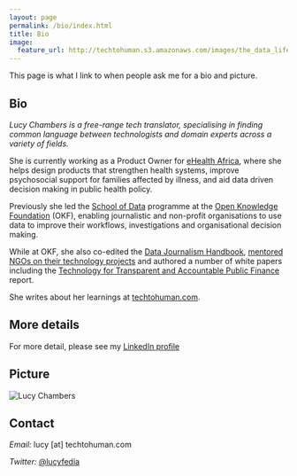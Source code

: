 ```yaml
---
layout: page
permalink: /bio/index.html
title: Bio
image:
  feature_url: http://techtohuman.s3.amazonaws.com/images/the_data_lifecycle960px.jpg
---
```



This page is what I link to when people ask me for a bio and picture. 

## Bio

*Lucy Chambers is a free-range tech translator, specialising in finding common language between technologists and domain experts across a variety of fields.*  

She is currently working as a Product Owner for [eHealth Africa](http://ehealthafrica.org/), where she helps design products that strengthen health systems, improve psychosocial support for families affected by illness, and aid data driven decision making in public health policy. 

Previously she led the [School of Data](http://schoolofdata.org/) programme at the [Open Knowledge Foundation](https://okfn.org/) (OKF), enabling journalistic and non-profit organisations to use data to improve their workflows, investigations and organisational decision making. 

While at OKF, she also co-edited the [Data Journalism Handbook](http://datajournalismhandbook.org/), [mentored NGOs on their technology projects](http://tech.transparency-initiative.org/strategy-session/tabridge-open-mentoring/) and authored a number of white papers including the [Technology for Transparent and Accountable Public Finance](http://community.openspending.org/research/gift/) report.

She writes about her learnings at [techtohuman.com](http://techtohuman.com/).


## More details

For more detail, please see my [LinkedIn profile](https://uk.linkedin.com/in/lucyfedia) 

## Picture 

<img src="http://techtohuman.s3.amazonaws.com/images/bio-photo-2.jpg" alt="Lucy Chambers">

## Contact 

*Email:* lucy [at] techtohuman.com 

*Twitter:* [@lucyfedia](http://twitter.com/lucyfedia)



